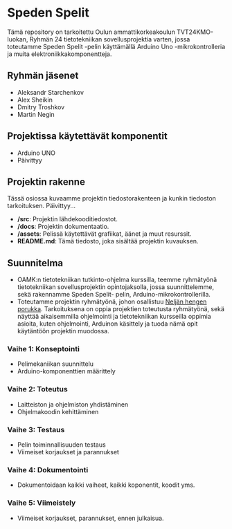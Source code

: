# Speden Spelit

Tämä repository on tarkoitettu Oulun ammattikorkeakoulun TVT24KMO-luokan, Ryhmän 24 tietotekniikan sovellusprojektia varten, jossa toteutamme Speden Spelit -pelin käyttämällä Arduino Uno -mikrokontrolleria ja muita elektroniikkakomponentteja.

## Ryhmän jäsenet
- Aleksandr Starchenkov
- Alex Sheikin
- Dmitry Troshkov
- Martin Negin

## Projektissa käytettävät komponentit
- Arduino UNO
- Päivittyy

## Projektin rakenne
Tässä osiossa kuvaamme projektin tiedostorakenteen ja kunkin tiedoston tarkoituksen. Päivittyy...

- **/src**: Projektin lähdekooditiedostot.
- **/docs**: Projektin dokumentaatio.
- **/assets**: Pelissä käytettävät grafiikat, äänet ja muut resurssit.
- **README.md**: Tämä tiedosto, joka sisältää projektin kuvauksen.

## Suunnitelma
-	OAMK:n tietotekniikan tutkinto-ohjelma kurssilla, teemme ryhmätyönä tietotekniikan sovellusprojektin opintojaksolla, jossa suunnittelemme, sekä rakennamme Speden Spelit- pelin, Arduino-mikrokontrollerilla. 
-	Toteutamme projektin ryhmätyönä, johon osallistuu [Neljän hengen porukka](https://github.com/vem882/r24_speede#ryhm%C3%A4n-j%C3%A4senet). 
Tarkoituksena on oppia projektien toteutusta ryhmätyönä, sekä näyttää aikaisemmilla ohjelmointi ja tietotekniikan kursseilla oppimia asioita, kuten ohjelmointi, Arduinon käsittely ja tuoda nämä opit käytäntöön projektin muodossa. 



### Vaihe 1: Konseptointi
- Pelimekaniikan suunnittelu
- Arduino-komponenttien määrittely

### Vaihe 2: Toteutus 
- Laitteiston ja ohjelmiston yhdistäminen
- Ohjelmakoodin kehittäminen

### Vaihe 3: Testaus 
- Pelin toiminnallisuuden testaus
- Viimeiset korjaukset ja parannukset

### Vaihe 4: Dokumentointi 
- Dokumentoidaan kaikki vaiheet, kaikki koponentit, koodit yms.

### Vaihe 5: Viimeistely 
- Viimeiset korjaukset, parannukset, ennen julkaisua.

